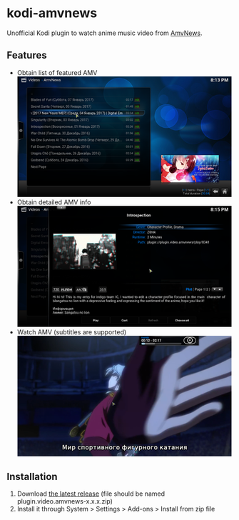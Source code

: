 # kodi-amvnews
Unofficial Kodi plugin to watch anime music video from [AmvNews](http://amvnews.ru).

## Features
* Obtain list of featured AMV ![Featured AMV](resources/media/readme_01.png)
* Obtain detailed AMV info ![AMV Info](resources/media/readme_02.png)
* Watch AMV (subtitles are supported) ![Played AMV](resources/media/readme_03.png)

## Installation
1. Download [the latest release](https://github.com/pvantonov/kodi-amvnews/releases) (file should be named plugin.video.amvnews-x.x.x.zip)
2. Install it through System > Settings > Add-ons > Install from zip file
